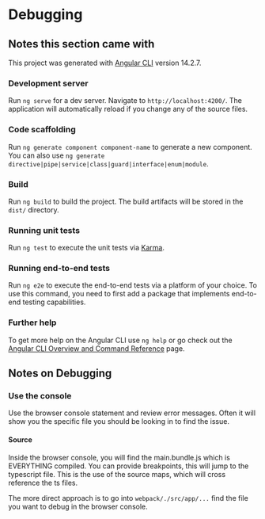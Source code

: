 # Debugging

## Notes this section came with

This project was generated with [Angular CLI](https://github.com/angular/angular-cli) version 14.2.7.

### Development server

Run `ng serve` for a dev server. Navigate to `http://localhost:4200/`. The application will automatically reload if you change any of the source files.

### Code scaffolding

Run `ng generate component component-name` to generate a new component. You can also use `ng generate directive|pipe|service|class|guard|interface|enum|module`.

### Build

Run `ng build` to build the project. The build artifacts will be stored in the `dist/` directory.

### Running unit tests

Run `ng test` to execute the unit tests via [Karma](https://karma-runner.github.io).

### Running end-to-end tests

Run `ng e2e` to execute the end-to-end tests via a platform of your choice. To use this command, you need to first add a package that implements end-to-end testing capabilities.

### Further help

To get more help on the Angular CLI use `ng help` or go check out the [Angular CLI Overview and Command Reference](https://angular.io/cli) page.

## Notes on Debugging

### Use the console

Use the browser console statement and review error messages. Often it will show you the specific file you should be looking in to find the issue.

#### Source

Inside the browser console, you will find the main.bundle.js which is EVERYTHING compiled. You can provide breakpoints, this will jump to the typescript file. This is the use of the source maps, which will cross reference the ts files.

The more direct approach is to go into `webpack/./src/app/...` find the file you want to debug in the browser console.
